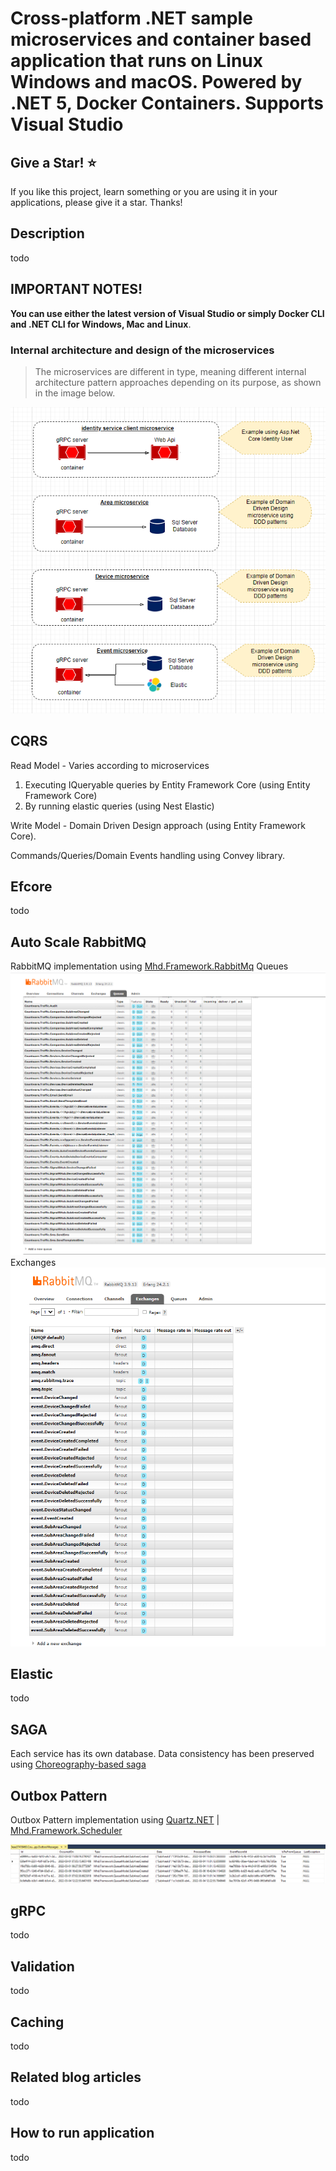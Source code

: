 ﻿# Cross-platform .NET sample microservices and container based application that runs on Linux Windows and macOS. Powered by .NET 5, Docker Containers. Supports Visual Studio

## Give a Star! :star:

If you like this project, learn something or you are using it in your applications, please give it a star. Thanks!

## Description
todo

## IMPORTANT NOTES!
**You can use either the latest version of Visual Studio or simply Docker CLI and .NET CLI for Windows, Mac and Linux**.

### Internal architecture and design of the microservices
> The microservices are different in type, meaning different internal architecture pattern approaches depending on its purpose, as shown in the image below.

<img  src="https://github.com/mahmudyahyayev/CountwareTrafficContainers/blob/main/img/CountwareContainer_Types_Of_Microservices.PNG?raw=true"></img> 

## CQRS
Read Model - Varies according to microservices
 1. Executing IQueryable queries by  Entity Framework Core (using Entity Framework Core) 
 2.  By running elastic queries (using Nest Elastic)

Write Model - Domain Driven Design approach (using Entity Framework Core).

Commands/Queries/Domain Events handling using Convey library.

## Efcore
todo

## Auto Scale RabbitMQ
RabbitMQ implementation using [Mhd.Framework.RabbitMq](https://github.com/mahmudyahyayev/CountwareTrafficContainers/tree/main/src/BuildingBlocks/Mhd.Framework.RabbitMq)
Queues
<img  src="https://github.com/mahmudyahyayev/CountwareTrafficContainers/blob/main/img/CountwareContainer_RabbitMQ_Queues.PNG?raw=true"></img>
Exchanges
<img  src="https://github.com/mahmudyahyayev/CountwareTrafficContainers/blob/main/img/CountwareContainer_RabbitMQ_Exchanges.PNG?raw=true"></img>

## Elastic
todo

## SAGA
Each service has its own database. Data consistency has been preserved using [Choreography-based saga](https://microservices.io/patterns/data/saga.html)


## Outbox Pattern
Outbox Pattern implementation using [Quartz.NET](https://github.com/quartznet/quartznet) | [Mhd.Framework.Scheduler](https://github.com/mahmudyahyayev/CountwareTrafficContainers/tree/main/src/BuildingBlocks/Mhd.Framework.Scheduler)

<img  src="https://github.com/mahmudyahyayev/CountwareTrafficContainers/blob/main/img/CountwareContainer_Outbox_Db_Table.PNG?raw=true"></img> 

## gRPC
todo

## Validation
todo

## Caching
todo

## Related blog articles
todo

## How to run application
todo
